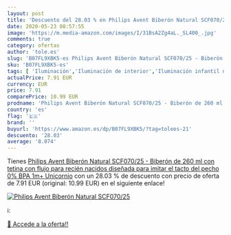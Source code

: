 ```yaml
---
layout: post
title: 'Descuento del 28.03 % en Philips Avent Biberón Natural SCF070/25 '
date: 2020-05-23 08:57:55
image: 'https://m.media-amazon.com/images/I/31BsA2Zg4aL._SL400_.jpg'
comments: true
category: ofertas
author: 'tole.es'
slug: 'B07FL9XBK5-es Philips Avent Biberón Natural SCF070/25 - Biberón de 260...'
sku: 'B07FL9XBK5-es'
tags: [ 'Iluminación','Iluminación de interior','Iluminación infantil nocturna','Lámparas e iluminación infantil','avent','biberón', ]
actualPrice: 7.91 EUR
currency: EUR
price: 7.91
comparePrice: 10.99 EUR
prodname: 'Philips Avent Biberón Natural SCF070/25 - Biberón de 260 ml con tetina con flujo para recién nacidos  diseñada para imitar el tacto del pecho  0% BPA  1m+  Unicornio'
country: 'es'
flag: '🇪🇸'
brand: ''
buyurl: 'https://www.amazon.es/dp/B07FL9XBK5/?tag=tolees-21'
descuento: '28.03'
average: '8.074'
---
```


Tienes [Philips Avent Biberón Natural SCF070/25 - Biberón de 260 ml con tetina con flujo para recién nacidos  diseñada para imitar el tacto del pecho  0% BPA  1m+  Unicornio](https://www.amazon.es/dp/B07FL9XBK5/?tag=tolees-21) con un 28.03 % de descuento con precio de oferta de 7.91 EUR (original: 10.99 EUR) en el siguiente enlace!

[![Philips Avent Biberón Natural SCF070/25 ](https://m.media-amazon.com/images/I/31BsA2Zg4aL._SL400_.jpg)](https://www.amazon.es/dp/B07FL9XBK5/?tag=tolees-21)

ℹ️:


[🛒 Accede a la oferta!!](https://www.amazon.es/dp/B07FL9XBK5/?tag=tolees-21)
